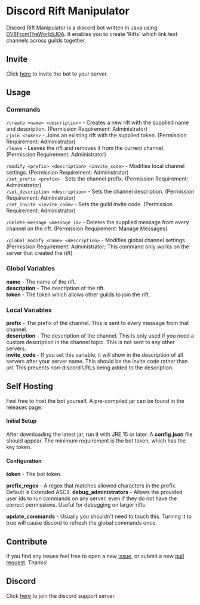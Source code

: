 # Discord Rift Manipulator
Discord Rift Manipulator is a discord bot written in Java using [DV8FromTheWorld/JDA](https://github.com/DV8FromTheWorld/JDA). It enables you to create 'Rifts' which link text channels across guilds together. 

## Invite
Click [here](https://discord.com/api/oauth2/authorize?client_id=888800676535218237&permissions=536996880&scope=bot%20applications.commands) to invite the bot to your server.  

## Usage
### Commands
`/create <name> <description>` - Creates a new rift with the supplied name and description. (Permission Requirement: Administrator)  
`/join <token>` - Joins an existing rift with the supplied token. (Permission Requirement: Administrator)  
`/leave` - Leaves the rift and removes it from the current channel. (Permission Requirement: Administrator)  

`/modify <prefix> <description> <invite_code>` - Modifies local channel settings. (Permission Requirement: Administrator)  
`/set_prefix <prefix>` - Sets the channel prefix. (Permission Requirement: Administrator)  
`/set_description <description>` - Sets the channel description. (Permission Requirement: Administrator)  
`/set_invite <invite_code>` - Sets the guild invite code. (Permission Requirement: Administrator)  

`/delete-message <message_id>` - Deletes the supplied message from every channel on the rift. (Permission Requirement: Manage Messages)  

`/global_modify <name> <description>` - Modifies global channel settings. (Permission Requirement: Administrator; This command only works on the server that created the rift)  

### Global Variables
**name** - The name of the rift.  
**description** - The description of the rift.  
**token** - The token which allows other guilds to join the rift.  

### Local Variables
**prefix** - The prefix of the channel. This is sent to every message from that channel.  
**description** - The description of the channel. This is only used if you need a custom description in the channel topic. This is not sent to any other servers.  
**invite_code** - If you set this variable, it will show in the description of all servers after your server name. This should be the invite *code* rather than *url*. This prevents non-discord URLs being added to the description.  

## Self Hosting
Feel free to host the bot yourself. A pre-compiled jar can be found in the releases page.

#### Initial Setup
After downloading the latest jar, run it with JRE 15 or later. A **config.json** file should appear. The minimum requirement is the bot token, which has the key token.

#### Configuration
**token** - The bot token.

**prefix_regex** - A regex that matches allowed characters in the prefix. Default is Extended ASCII.
**debug_administrators** - Allows the provided user ids to run commands on any server, even if they do not have the correct permissions. Useful for debugging on larger rifts.

**update_commands** - Usually you shouldn't need to touch this. Turning it to true will cause discord to refresh the global commands once.

## Contribute
If you find any issues feel free to open a new [issue](https://github.com/maartin0/DiscordRiftManipulator/issues), or submit a new [pull request](https://github.com/maartin0/DiscordRiftManipulator/pulls). Thanks!

## Discord
Click [here](https://discord.gg/fRxDrquQjA) to join the discord support server.
